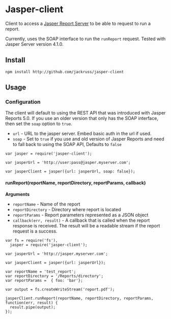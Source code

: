 # Jasper-client

Client to access a [Jasper Report Server](https://community.jaspersoft.com/project/jasperreports-server) to be able to
 request to run a report.

Currently, uses the SOAP interface to run the `runReport` request.  Tested with Jasper Server version 4.1.0.

## Install

```
npm install http://github.com/jackruss/jasper-client
```

## Usage

### Configuration

The client will default to using the REST API that was introduced with Jasper Reports 5.0.  If you use an older version that
only has the SOAP interface, then set the `soap` option to `true`.

* `url` - URL to the jasper server. Embed basic auth in the url if used.
* `soap` - Set to `true` if you use and old version of Jasper Reports and need to fall back to using the SOAP API, Defaults to `false`

```
var jasper = require('jasper-client');

var jasperUrl = 'http://user:pass@jasper.myserver.com';

var jasperClient = jasper({url: jasperUrl, soap: false});

```


#### runReport(reportName, reportDirectory, reportParams, callback)

**Arguments**

* `reportName` - Name of the report
* `reportDirectory` - Directory where report is located
* `reportParams` - Report parameters represented as a JSON object
* `callback(err, result)` - A callback that is called when the report response is received.  The result will be a readable
stream if the report request is a success.

```
var fs = require('fs'),
  jasper = require('jasper-client');

var jasperUrl = 'http://jasper.myserver.com';

var jasperClient = jasper({url: jasperUrl});

var reportName = 'test_report';
var reportDirectory = '/Reports/directory';
var reportParams =  { foo: 'bar'};

var output = fs.createWriteStream('report.pdf');

jasperClient.runReport(reportName, reportDirectory, reportParams, function(err, result) {
  result.pipe(output);
});

```

